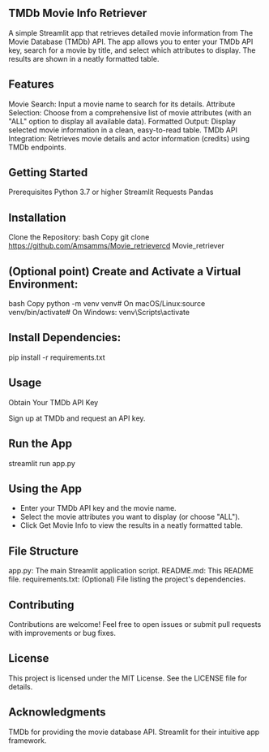 ## TMDb Movie Info Retriever
A simple Streamlit app that retrieves detailed movie information from The Movie Database (TMDb) API. The app allows you to enter your TMDb API key, search for a movie by title, and select which attributes to display. The results are shown in a neatly formatted table.

## Features
Movie Search: Input a movie name to search for its details.
Attribute Selection: Choose from a comprehensive list of movie attributes (with an "ALL" option to display all available data).
Formatted Output: Display selected movie information in a clean, easy-to-read table.
TMDb API Integration: Retrieves movie details and actor information (credits) using TMDb endpoints.

## Getting Started
Prerequisites
Python 3.7 or higher
Streamlit
Requests
Pandas
## Installation
Clone the Repository:
bash
Copy
git clone https://github.com/Amsamms/Movie_retrievercd Movie_retriever
## (Optional point) Create and Activate a Virtual Environment:
bash
Copy
python -m venv venv# On macOS/Linux:source venv/bin/activate# On Windows:
venv\Scripts\activate
## Install Dependencies:
pip install -r requirements.txt

## Usage
Obtain Your TMDb API Key

Sign up at TMDb and request an API key.
## Run the App

streamlit run app.py
## Using the App
- Enter your TMDb API key and the movie name.
- Select the movie attributes you want to display (or choose "ALL").
- Click Get Movie Info to view the results in a neatly formatted table.
## File Structure
app.py: The main Streamlit application script.
README.md: This README file.
requirements.txt: (Optional) File listing the project's dependencies.
## Contributing
Contributions are welcome! Feel free to open issues or submit pull requests with improvements or bug fixes.

## License
This project is licensed under the MIT License. See the LICENSE file for details.

## Acknowledgments
TMDb for providing the movie database API.
Streamlit for their intuitive app framework.
```
